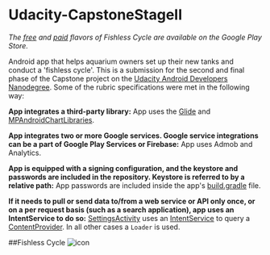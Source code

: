 # Udacity-CapstoneStageII

*The [free](https://play.google.com/store/apps/details?id=com.github.ppartisan.fishlesscycle.free) and [paid](https://play.google.com/store/apps/details?id=com.github.ppartisan.fishlesscycle.paid) flavors of Fishless Cycle are available on the Google Play Store.*

Android app that helps aquarium owners set up their new tanks and conduct a 'fishless cycle'. This is a submission for the second and final phase of the Capstone project on the [Udacity Android Developers Nanodegree](https://www.udacity.com/course/android-developer-nanodegree-by-google--nd801?v=ad1_). Some of the rubric specifications were met in the following way:

**App integrates a third-party library:** App uses the [Glide](https://github.com/bumptech/glide) and [MPAndroidChartLibraries](https://github.com/PhilJay/MPAndroidChart).

**App integrates two or more Google services. Google service integrations can be a part of Google Play Services or Firebase:**
App uses Admob and Analytics.

**App is equipped with a signing configuration, and the keystore and passwords are included in the repository. Keystore is referred to by a relative path:** App passwords are included inside the app's [build.gradle](https://github.com/PPartisan/Udacity-CapstoneStageII/blob/master/app/build.gradle) file.

**If it needs to pull or send data to/from a web service or API only once, or on a per request basis (such as a search application), app uses an IntentService to do so:** [SettingsActivity](https://github.com/PPartisan/Udacity-CapstoneStageII/blob/master/app/src/main/java/com/github/ppartisan/fishlesscycle/ui/SettingsActivity.java) uses an [IntentService](https://github.com/PPartisan/Udacity-CapstoneStageII/blob/master/app/src/main/java/com/github/ppartisan/fishlesscycle/service/LoadImagePackService.java) to query a [ContentProvider](https://github.com/PPartisan/Udacity-CapstoneStageII/blob/master/app/src/main/java/com/github/ppartisan/fishlesscycle/data/Provider.java). In all other cases a `Loader` is used.

##Fishless Cycle
![icon](https://raw.githubusercontent.com/PPartisan/Udacity-CapstoneStageII/master/images/banner_merge.png)
